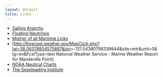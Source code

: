 ```yaml
---
layout: default
title: Links
---
```


-   [Sailing Anarchy](http://www.sailinganarchy.com)
-   [Floating Neutrinos](http://www.floatingneutrinos.com)
-   [Mother of all Maritime
    Links](http://www.boat-links.com/boatlink.html)
-   [<http://forecast.weather.gov/MapClick.php?lat=38.06378854575867&lon>=-121.54380798339844&site=mtr&unit=0&lg=en&FcstType=text
    National Weather Service - Marine Weather Report for Mandeville
    Point]
-   [NOAA Nautical
    Charts](http://www.oceangrafix.com/chart/zoom?chart=18660)
-   [The Seasteading Institute](http://seasteading.org/)

